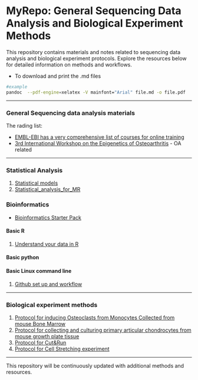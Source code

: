# MyRepo: General Sequencing Data Analysis and Biological Experiment Methods

This repository contains materials and notes related to sequencing data analysis and biological experiment protocols. Explore the resources below for detailed information on methods and workflows.
* To download and print the .md files
```bash
#example
pandoc  --pdf-engine=xelatex -V mainfont="Arial" file.md -o file.pdf 
```
---

### General Sequencing data analysis materials 
The rading list:
* [EMBL-EBI has a very comprehensive list of courses for online training](https://www.ebi.ac.uk/training/on-demand)
* [3rd International Workshop on the Epigenetics of Osteoarthritis](https://www.epigeneticsoa.com/program) - OA related
---

### Statistical Analysis

1. [Statistical models](./Statistics_01_Statistical_models.md)
2. [Statistical_analysis_for_MR](./Statistics_02_Statistical_analysis_for_MR.md)

### Bioinformatics 

* [Bioinformatics Starter Pack](./Bioinformatics_01_Bioinformatics_Starter_Pack.md)

#### Basic R  
1. [Understand your data in R](https://runuply.github.io/protocol_repo/r/r_basic_from_bbc_core.html)

#### Basic python

#### Basic Linux command line
1. [Github set up and workflow](./Linux_command_line_01_Git_setup.md)
---

### Biological experiment methods
1. [Protocol for inducing Osteoclasts from Monocytes Collected from mouse Bone Marrow](./Biological_experiment_01_BMDM_OC_differention.md)
2. [Protocol for collecting and culturing primary articular chondrocytes from mouse growth plate tissue](./Biological_experiment_02_Growth_plate_AC_isolation_culture.md)
3. [Protocol for Cut&Run](./Biological_experiment_03_cutrun.md)
4. [Protocol for Cell Stretching experiment](./Biological_experiment_04_STEX_Stretching.md)

---
This repository will be continuously updated with additional methods and resources.
